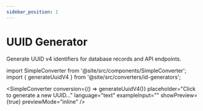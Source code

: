 ```yaml
---
sidebar_position: 1
---
```


# UUID Generator

Generate UUID v4 identifiers for database records and API endpoints.

import SimpleConverter from '@site/src/components/SimpleConverter';
import { generateUuidV4 } from '@site/src/converters/id-generators';

<SimpleConverter
  conversion={() => generateUuidV4()}
  placeholder="Click to generate a new UUID..."
  language="text"
  exampleInput=""
  showPreview={true}
  previewMode="inline"
/>